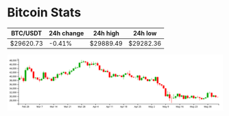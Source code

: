 # Bitcoin Stats

BTC/USDT|24h change|24h high|24h low|
|---|---|---|---|
|$29620.73|-0.41%|$29889.49|$29282.36|

<img src="./chart.svg">
